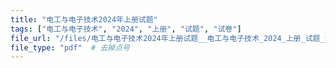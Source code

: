 ```yaml
---
title: "电工与电子技术2024年上册试题"
tags: ["电工与电子技术", "2024", "上册", "试题", "试卷"]
file_url: "/files/电工与电子技术2024年上册试题__电工与电子技术_2024_上册_试题_试卷__.pdf"
file_type: "pdf"  # 去掉点号
---
```




<!-- 文件类型: .pdf -->
<!-- 文件图标: 📄 -->
